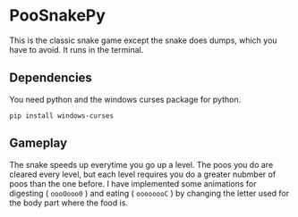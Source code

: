 # PooSnakePy
This is the classic snake game except the snake does dumps, which you have to avoid. It runs in the terminal.

## Dependencies 
You need python and the windows curses package for python. 
```shell
pip install windows-curses
```

## Gameplay 
The snake speeds up everytime you go up a level. The poos you do are cleared every level, but each level requires you do a greater nubmber of poos than the one before. I have implemented some animations for digesting ( `oooOooo0` ) and eating ( `oooooooC` ) by changing the letter used for the body part where the food is.
